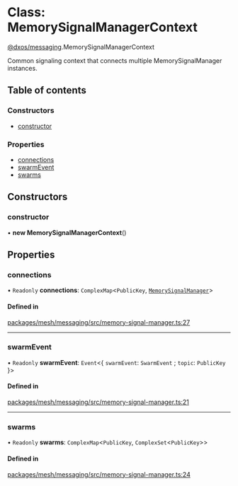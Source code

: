 # Class: MemorySignalManagerContext

[@dxos/messaging](../modules/dxos_messaging.md).MemorySignalManagerContext

Common signaling context that connects multiple MemorySignalManager instances.

## Table of contents

### Constructors

- [constructor](dxos_messaging.MemorySignalManagerContext.md#constructor)

### Properties

- [connections](dxos_messaging.MemorySignalManagerContext.md#connections)
- [swarmEvent](dxos_messaging.MemorySignalManagerContext.md#swarmevent)
- [swarms](dxos_messaging.MemorySignalManagerContext.md#swarms)

## Constructors

### constructor

• **new MemorySignalManagerContext**()

## Properties

### connections

• `Readonly` **connections**: `ComplexMap`<`PublicKey`, [`MemorySignalManager`](dxos_messaging.MemorySignalManager.md)\>

#### Defined in

[packages/mesh/messaging/src/memory-signal-manager.ts:27](https://github.com/dxos/dxos/blob/32ae9b579/packages/mesh/messaging/src/memory-signal-manager.ts#L27)

___

### swarmEvent

• `Readonly` **swarmEvent**: `Event`<{ `swarmEvent`: `SwarmEvent` ; `topic`: `PublicKey`  }\>

#### Defined in

[packages/mesh/messaging/src/memory-signal-manager.ts:21](https://github.com/dxos/dxos/blob/32ae9b579/packages/mesh/messaging/src/memory-signal-manager.ts#L21)

___

### swarms

• `Readonly` **swarms**: `ComplexMap`<`PublicKey`, `ComplexSet`<`PublicKey`\>\>

#### Defined in

[packages/mesh/messaging/src/memory-signal-manager.ts:24](https://github.com/dxos/dxos/blob/32ae9b579/packages/mesh/messaging/src/memory-signal-manager.ts#L24)
